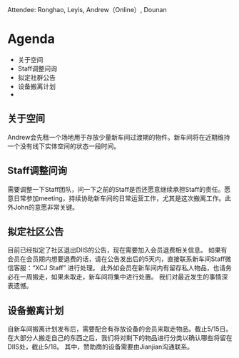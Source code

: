 Attendee: Ronghao, Leyis, Andrew（Online）, Dounan

# Agenda

- 关于空间
- Staff调整问询
- 拟定社群公告
- 设备搬离计划
- 

## 关于空间
Andrew会先租一个场地用于存放少量新车间过渡期的物件。新车间将在近期维持一个没有线下实体空间的状态一段时间。

## Staff调整问询
需要调整一下Staff团队，问一下之前的Staff是否还愿意继续承担Staff的责任。愿意日常参加meeting，持续协助新车间的日常运营工作，尤其是这次搬离工作。此外John的意愿非常关键。

## 拟定社区公告
目前已经拟定了社区退出DIIS的公告，现在需要加入会员退费相关信息。
如果有会员在会员期内想要退费的话，请在公告发出后的5天内，直接联系新车间Staff微信客服：“XCJ Staff” 进行处理。
此外如会员在新车间内有留存私人物品，也请务必在一周搬走，如果未取走，新车间将集中进行处置。
我们对最近发生的事情深表遗憾。

## 设备搬离计划
自新车间搬离计划发布后，需要配合有存放设备的会员来取走物品。截止5/15日。在大部分人搬走自己的东西之后，我们将对剩下的物品进行分类以确认哪些将留在DIIS处，截止5/18。
其中，赞助商的设备需要由Jianjian沟通联系。

